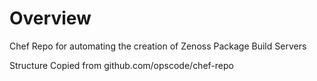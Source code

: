 Overview
========

Chef Repo for automating the creation of Zenoss Package Build Servers

Structure Copied from github.com/opscode/chef-repo
